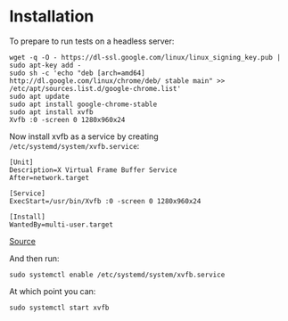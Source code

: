 # Installation
To prepare to run tests on a headless server:
```
wget -q -O - https://dl-ssl.google.com/linux/linux_signing_key.pub | sudo apt-key add -
sudo sh -c 'echo "deb [arch=amd64] http://dl.google.com/linux/chrome/deb/ stable main" >> /etc/apt/sources.list.d/google-chrome.list'
sudo apt update
sudo apt install google-chrome-stable
sudo apt install xvfb
Xvfb :0 -screen 0 1280x960x24
```

Now install xvfb as a service by creating `/etc/systemd/system/xvfb.service`:
```
[Unit]
Description=X Virtual Frame Buffer Service
After=network.target

[Service]
ExecStart=/usr/bin/Xvfb :0 -screen 0 1280x960x24

[Install]
WantedBy=multi-user.target
```
[Source](https://askubuntu.com/a/621256)

And then run:
```
sudo systemctl enable /etc/systemd/system/xvfb.service
```

At which point you can:
```
sudo systemctl start xvfb
```
